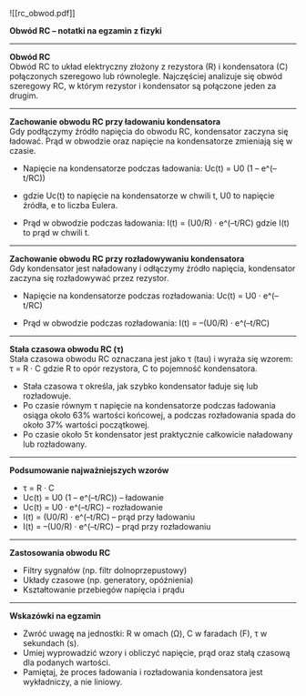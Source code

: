 ![[rc_obwod.pdf]]

**Obwód RC – notatki na egzamin z fizyki**

---

**Obwód RC**  
Obwód RC to układ elektryczny złożony z rezystora (R) i kondensatora (C) połączonych szeregowo lub równolegle. Najczęściej analizuje się obwód szeregowy RC, w którym rezystor i kondensator są połączone jeden za drugim.

---

**Zachowanie obwodu RC przy ładowaniu kondensatora**  
Gdy podłączymy źródło napięcia do obwodu RC, kondensator zaczyna się ładować. Prąd w obwodzie oraz napięcie na kondensatorze zmieniają się w czasie.

- Napięcie na kondensatorze podczas ładowania: 
Uc(t) = U0 (1 – e^(–t/RC)) 
- gdzie Uc(t) to napięcie na kondensatorze w chwili t, U0 to napięcie źródła, e to liczba Eulera.
    
- Prąd w obwodzie podczas ładowania: I(t) = (U0/R) · e^(–t/RC) gdzie I(t) to prąd w chwili t.
    

---

**Zachowanie obwodu RC przy rozładowywaniu kondensatora**  
Gdy kondensator jest naładowany i odłączymy źródło napięcia, kondensator zaczyna się rozładowywać przez rezystor.

- Napięcie na kondensatorze podczas rozładowania: Uc(t) = U0 · e^(–t/RC)
    
- Prąd w obwodzie podczas rozładowania: I(t) = –(U0/R) · e^(–t/RC)
    

---

**Stała czasowa obwodu RC (τ)**  
Stała czasowa obwodu RC oznaczana jest jako τ (tau) i wyraża się wzorem: τ = R · C gdzie R to opór rezystora, C to pojemność kondensatora.

- Stała czasowa τ określa, jak szybko kondensator ładuje się lub rozładowuje.
- Po czasie równym τ napięcie na kondensatorze podczas ładowania osiąga około 63% wartości końcowej, a podczas rozładowania spada do około 37% wartości początkowej.
- Po czasie około 5τ kondensator jest praktycznie całkowicie naładowany lub rozładowany.

---

**Podsumowanie najważniejszych wzorów**

- τ = R · C
- Uc(t) = U0 (1 – e^(–t/RC)) – ładowanie
- Uc(t) = U0 · e^(–t/RC) – rozładowanie
- I(t) = (U0/R) · e^(–t/RC) – prąd przy ładowaniu
- I(t) = –(U0/R) · e^(–t/RC) – prąd przy rozładowaniu

---

**Zastosowania obwodu RC**

- Filtry sygnałów (np. filtr dolnoprzepustowy)
- Układy czasowe (np. generatory, opóźnienia)
- Kształtowanie przebiegów napięcia i prądu

---

**Wskazówki na egzamin**

- Zwróć uwagę na jednostki: R w omach (Ω), C w faradach (F), τ w sekundach (s).
- Umiej wyprowadzić wzory i obliczyć napięcie, prąd oraz stałą czasową dla podanych wartości.
- Pamiętaj, że proces ładowania i rozładowania kondensatora jest wykładniczy, a nie liniowy.